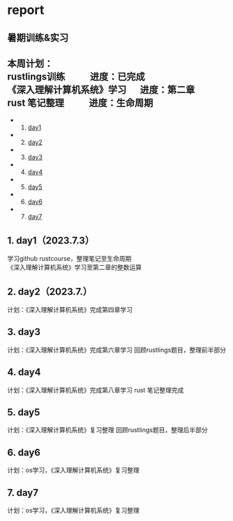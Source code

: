 # report
暑期训练&实习
------------------------------
本周计划：  
rustlings训练        &emsp; &emsp;        进度：已完成  
《深入理解计算机系统》学习    &emsp;  进度：第二章  
 rust 笔记整理         &emsp; &emsp;    进度：生命周期  
------------------------------  
<!-- vscode-markdown-toc -->
* 1. [day1](#day12023.7.3)
* 2. [day2](#day22023.7.4)
* 3. [day3](#day3)
* 4. [day4](#day4)
* 5. [day5](#day5)
* 6. [day6](#day6)
* 7. [day7](#day7)

<!-- vscode-markdown-toc-config
	numbering=true
	autoSave=true
	/vscode-markdown-toc-config -->
<!-- /vscode-markdown-toc -->
##  1. <a name='day12023.7.3'></a>day1（2023.7.3）
学习github rustcourse，整理笔记至生命周期  
《深入理解计算机系统》学习至第二章的整数运算  
##  2. <a name='day22023.7.4'></a>day2（2023.7.）
计划：《深入理解计算机系统》完成第四章学习
##  3. <a name='day3'></a>day3
计划：《深入理解计算机系统》完成第六章学习
      回顾rustlings题目，整理前半部分
##  4. <a name='day4'></a>day4
计划：《深入理解计算机系统》完成第八章学习
      rust 笔记整理完成
##  5. <a name='day5'></a>day5
计划：《深入理解计算机系统》复习整理
      回顾rustlings题目，整理后半部分
##  6. <a name='day6'></a>day6
计划：os学习，《深入理解计算机系统》复习整理
##  7. <a name='day7'></a>day7
计划：os学习，《深入理解计算机系统》复习整理

